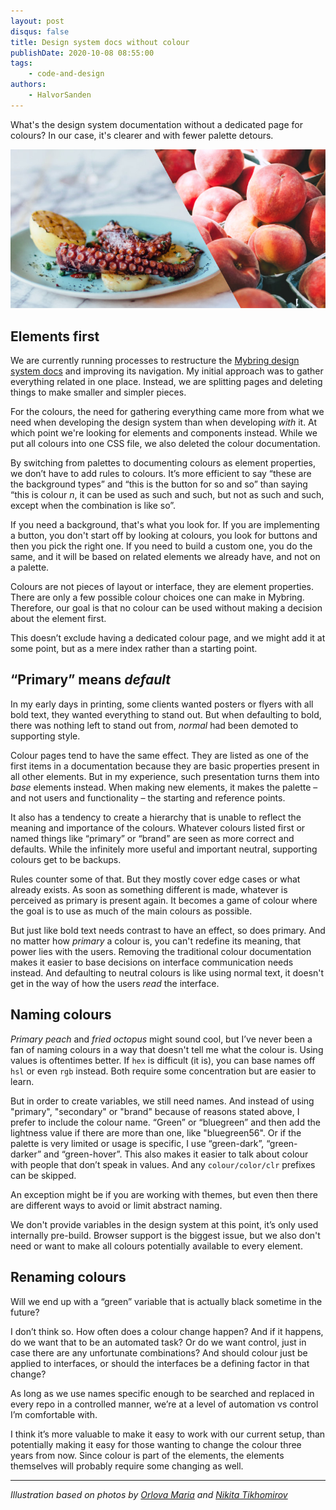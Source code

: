 ```yaml
---
layout: post
disqus: false
title: Design system docs without colour
publishDate: 2020-10-08 08:55:00
tags: 
    - code-and-design
authors:
    - HalvorSanden
---
```


What's the design system documentation without a dedicated page for colours? In our case, it's clearer and with fewer palette detours.
<!--more--> 

![](octopeach.jpg)


## Elements first
We are currently running processes to restructure the [Mybring design system docs](https://www.mybring.com/design-system/) and improving its navigation. My initial approach was to gather everything related in one place. Instead, we are splitting pages and deleting things to make smaller and simpler pieces. 

For the colours, the need for gathering everything came more from what we need when developing the design system than when developing _with_ it. At which point we're looking for elements and components instead. While we put all colours into one CSS file, we also deleted the colour documentation.

By switching from palettes to documenting colours as element properties, we don’t have to add rules to colours. It’s more efficient to say “these are the background types” and “this is the button for so and so” than saying “this is colour _n_, it can be used as such and such, but not as such and such, except when the combination is like so”.

If you need a background, that's what you look for. If you are implementing a button, you don't start off by looking at colours, you look for buttons and then you pick the right one. If you need to build a custom one, you do the same, and it will be based on related elements we already have, and not on a palette.

Colours are not pieces of layout or interface, they are element properties. There are only a few possible colour choices one can make in Mybring. Therefore, our goal is that no colour can be used without making a decision about the element first.

This doesn’t exclude having a dedicated colour page, and we might add it at some point, but as a mere index rather than a starting point.

## “Primary” means _default_
In my early days in printing, some clients wanted posters or flyers with all bold text, they wanted everything to stand out. But when defaulting to bold, there was nothing left to stand out from, _normal_ had been demoted to supporting style.

Colour pages tend to have the same effect. They are listed as one of the first items in a documentation because they are basic properties present in all other elements. But in my experience, such presentation turns them into _base_ elements instead. When making new elements, it makes the palette – and not users and functionality – the starting and reference points.

It also has a tendency to create a hierarchy that is unable to reflect the meaning and importance of the colours. Whatever colours listed first or named things like “primary” or “brand” are seen as more correct and defaults. While the infinitely more useful and important neutral, supporting colours get to be backups.

Rules counter some of that. But they mostly cover edge cases or what already exists. As soon as something different is made, whatever is perceived as primary is present again. 
It becomes a game of colour where the goal is to use as much of the main colours as possible. 

But just like bold text needs contrast to have an effect, so does primary. And no matter how _primary_ a colour is, you can't redefine its meaning, that power lies with the users. Removing the traditional colour documentation makes it easier to base decisions on interface communication needs instead. And defaulting to neutral colours is like using normal text, it doesn't get in the way of how the users _read_ the interface.

## Naming colours
_Primary peach_ and _fried octopus_ might sound cool, but I’ve never been a fan of naming colours in a way that doesn't tell me what the colour is. Using values is oftentimes better. If `hex` is difficult (it is), you can base names off `hsl` or even `rgb` instead. Both require some concentration but are easier to learn.

But in order to create variables, we still need names. And instead of using "primary", "secondary" or "brand" because of reasons stated above, I prefer to include the colour name. “Green” or “bluegreen” and then add the lightness value if there are more than one, like "bluegreen56". Or if the palette is very limited or usage is specific, I use “green-dark”, “green-darker” and “green-hover”. This also makes it easier to talk about colour with people that don’t speak in values. And any `colour/color/clr` prefixes can be skipped.

An exception might be if you are working with themes, but even then there are different ways to avoid or limit abstract naming.

We don't provide variables in the design system at this point, it’s only used internally pre-build. Browser support is the biggest issue, but we also don't need or want to make all colours potentially available to every element.

## Renaming colours
Will we end up with a “green” variable that is actually black sometime in the future?

I don’t think so. How often does a colour change happen? And if it happens, do we want that to be an automated task? Or do we want control, just in case there are any unfortunate combinations? And should colour just be applied to interfaces, or should the interfaces be a defining factor in that change?

As long as we use names specific enough to be searched and replaced in every repo in a controlled manner, we’re at a level of automation vs control I’m comfortable with. 

I think it’s more valuable to make it easy to work with our current setup, than potentially making it easy for those wanting to change the colour three years from now. Since colour is part of the elements, the elements themselves will probably require some changing as well.



----
_Illustration based on photos by [Orlova Maria](https://unsplash.com/photos/sp2lfKOUzAM) and [Nikita Tikhomirov](https://unsplash.com/photos/lQ1nICyM4cA)_
